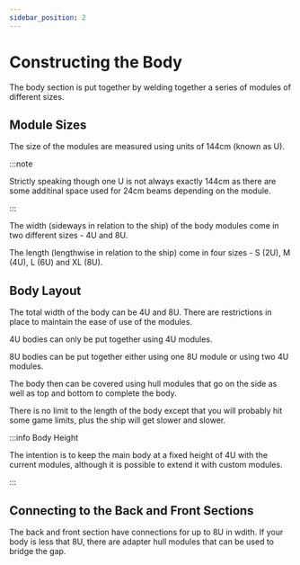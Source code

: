 ```yaml
---
sidebar_position: 2
---
```


# Constructing the Body

The body section is put together by welding together a series of modules of different sizes.

## Module Sizes

The size of the modules are measured using units of 144cm (known as U).

:::note

Strictly speaking though one U is not always exactly 144cm as there are some additinal space used for 24cm beams depending on the module.

:::

The width (sideways in relation to the ship) of the body modules come in two different sizes - 4U and 8U.

The length (lengthwise in relation to the ship) come in four sizes - S (2U), M (4U), L (6U) and XL (8U).

## Body Layout

The total width of the body can be 4U and 8U. There are restrictions in place to maintain the ease of use of the modules.

4U bodies can only be put together using 4U modules.

8U bodies can be put together either using one 8U module or using two 4U modules.

The body then can be covered using hull modules that go on the side as well as top and bottom to complete the body.

There is no limit to the length of the body except that you will probably hit some game limits, plus the ship will get slower and slower.

:::info Body Height

The intention is to keep the main body at a fixed height of 4U with the current modules,
although it is possible to extend it with custom modules.

:::

## Connecting to the Back and Front Sections

The back and front section have connections for up to 8U in wdith.
If your body is less that 8U, there are adapter hull modules that can be used to bridge the gap.
